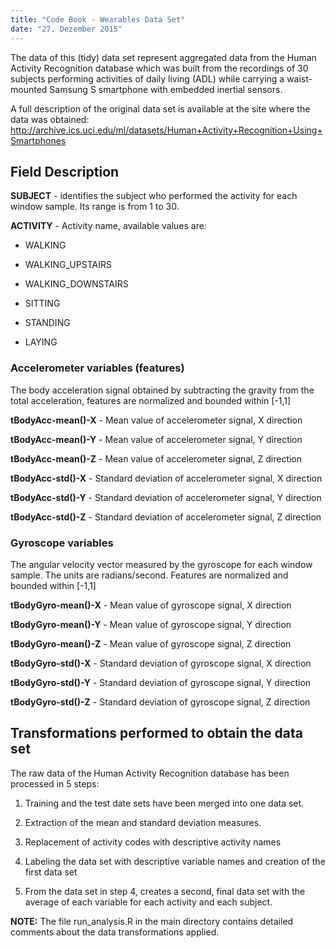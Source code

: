 ```yaml
---
title: "Code Book - Wearables Data Set"
date: "27. Dezember 2015"
---
```


The data of this (tidy) data set represent aggregated data from the Human Activity Recognition database which was built from the recordings of 30 subjects performing activities of daily living (ADL) while carrying a waist-mounted Samsung S smartphone with embedded inertial sensors.

A full description of the original data set is available at the site where the data was obtained:
<http://archive.ics.uci.edu/ml/datasets/Human+Activity+Recognition+Using+Smartphones> 

Field Description
-----------------
**SUBJECT** - identifies the subject who performed the activity for each window sample. Its range is from 1 to 30.


**ACTIVITY** - Activity name, available values are:

* WALKING

* WALKING_UPSTAIRS

* WALKING_DOWNSTAIRS

* SITTING

* STANDING

* LAYING


### Accelerometer variables (features)

The body acceleration signal obtained by subtracting the gravity from the total acceleration, features are normalized and bounded within [-1,1] 

**tBodyAcc-mean()-X** - Mean value of accelerometer signal, X direction 

**tBodyAcc-mean()-Y** - Mean value of accelerometer signal, Y direction

**tBodyAcc-mean()-Z** - Mean value of accelerometer signal, Z direction

**tBodyAcc-std()-X** - Standard deviation of accelerometer signal, X direction

**tBodyAcc-std()-Y** - Standard deviation of accelerometer signal, Y direction

**tBodyAcc-std()-Z** - Standard deviation of accelerometer signal, Z direction

 
### Gyroscope variables
The angular velocity vector measured by the gyroscope for each window sample. The units are radians/second. Features are normalized and bounded within [-1,1]

**tBodyGyro-mean()-X** - Mean value of gyroscope signal, X direction

**tBodyGyro-mean()-Y** - Mean value of gyroscope signal, Y direction

**tBodyGyro-mean()-Z** - Mean value of gyroscope signal, Z direction

**tBodyGyro-std()-X** - Standard deviation of gyroscope signal, X direction

**tBodyGyro-std()-Y** - Standard deviation of gyroscope signal, Y direction

**tBodyGyro-std()-Z** - Standard deviation of gyroscope signal, Z direction


Transformations performed to obtain the data set
------------------------------------------------

The raw data of the Human Activity Recognition database has been processed in 5 steps:

1. Training and the test date sets have been merged into one data set.

2. Extraction of the mean and standard deviation measures. 

3. Replacement of activity codes with descriptive activity names

4. Labeling the data set with descriptive variable names and creation of the first data set

5. From the data set in step 4, creates a second, final data set with the average of each variable for each activity and each subject.

**NOTE:** The file run_analysis.R in the main directory contains detailed comments about the data transformations applied.  
